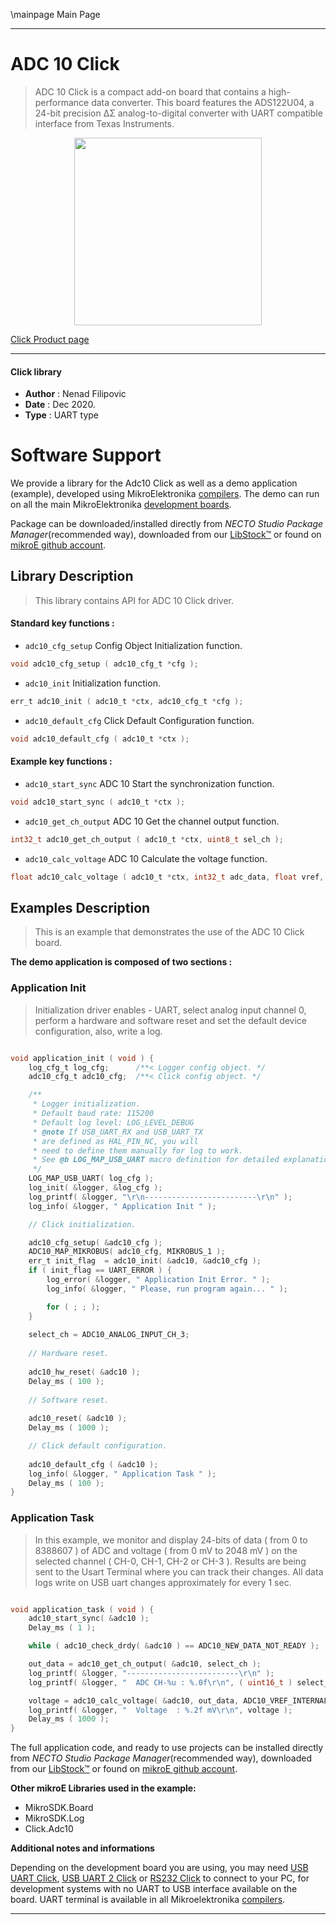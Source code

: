 \mainpage Main Page


---
# ADC 10 Click

> ADC 10 Click is a compact add-on board that contains a high-performance data converter. This board features the ADS122U04, a 24-bit precision ΔΣ analog-to-digital converter with UART compatible interface from Texas Instruments.

<p align="center">
  <img src="https://download.mikroe.com/images/click_for_ide/adc10-click.png" height=300px>
</p>

[Click Product page](https://www.mikroe.com/adc-10-click)

---


#### Click library

- **Author**        : Nenad Filipovic
- **Date**          : Dec 2020.
- **Type**          : UART type


# Software Support

We provide a library for the Adc10 Click
as well as a demo application (example), developed using MikroElektronika
[compilers](https://www.mikroe.com/necto-studio).
The demo can run on all the main MikroElektronika [development boards](https://www.mikroe.com/development-boards).

Package can be downloaded/installed directly from *NECTO Studio Package Manager*(recommended way), downloaded from our [LibStock&trade;](https://libstock.mikroe.com) or found on [mikroE github account](https://github.com/MikroElektronika/mikrosdk_click_v2/tree/master/clicks).

## Library Description

> This library contains API for ADC 10 Click driver.

#### Standard key functions :

- `adc10_cfg_setup` Config Object Initialization function.
```c
void adc10_cfg_setup ( adc10_cfg_t *cfg );
```

- `adc10_init` Initialization function.
```c
err_t adc10_init ( adc10_t *ctx, adc10_cfg_t *cfg );
```

- `adc10_default_cfg` Click Default Configuration function.
```c
void adc10_default_cfg ( adc10_t *ctx );
```

#### Example key functions :

- `adc10_start_sync` ADC 10 Start the synchronization function.
```c
void adc10_start_sync ( adc10_t *ctx );
```

- `adc10_get_ch_output` ADC 10 Get the channel output function.
```c
int32_t adc10_get_ch_output ( adc10_t *ctx, uint8_t sel_ch );
```

- `adc10_calc_voltage` ADC 10 Calculate the voltage function.
```c
float adc10_calc_voltage ( adc10_t *ctx, int32_t adc_data, float vref, uint8_t gain );
```

## Examples Description

> This is an example that demonstrates the use of the ADC 10 Click board.

**The demo application is composed of two sections :**

### Application Init

> Initialization driver enables - UART,
select analog input channel 0, perform a hardware and software reset
and set the default device configuration, also, write a log.

```c

void application_init ( void ) {
    log_cfg_t log_cfg;      /**< Logger config object. */
    adc10_cfg_t adc10_cfg;  /**< Click config object. */

    /** 
     * Logger initialization.
     * Default baud rate: 115200
     * Default log level: LOG_LEVEL_DEBUG
     * @note If USB_UART_RX and USB_UART_TX 
     * are defined as HAL_PIN_NC, you will 
     * need to define them manually for log to work. 
     * See @b LOG_MAP_USB_UART macro definition for detailed explanation.
     */
    LOG_MAP_USB_UART( log_cfg );
    log_init( &logger, &log_cfg );
    log_printf( &logger, "\r\n-------------------------\r\n" );
    log_info( &logger, " Application Init " );

    // Click initialization.

    adc10_cfg_setup( &adc10_cfg );
    ADC10_MAP_MIKROBUS( adc10_cfg, MIKROBUS_1 );
    err_t init_flag  = adc10_init( &adc10, &adc10_cfg );
    if ( init_flag == UART_ERROR ) {
        log_error( &logger, " Application Init Error. " );
        log_info( &logger, " Please, run program again... " );

        for ( ; ; );
    }
    
    select_ch = ADC10_ANALOG_INPUT_CH_3;
    
    // Hardware reset.
    
    adc10_hw_reset( &adc10 );
    Delay_ms ( 100 );
    
    // Software reset.
    
    adc10_reset( &adc10 );
    Delay_ms ( 1000 );

    // Click default configuration.
    
    adc10_default_cfg ( &adc10 );
    log_info( &logger, " Application Task " );
    Delay_ms ( 100 );
}

```

### Application Task

> In this example, we monitor and display
24-bits of data ( from 0 to 8388607 ) of ADC and voltage ( from 0 mV to 2048 mV )
on the selected channel ( CH-0, CH-1, CH-2 or CH-3 ).
Results are being sent to the Usart Terminal where you can track their changes.
All data logs write on USB uart changes approximately for every 1 sec.

```c

void application_task ( void ) {   
    adc10_start_sync( &adc10 );
    Delay_ms ( 1 );

    while ( adc10_check_drdy( &adc10 ) == ADC10_NEW_DATA_NOT_READY );

    out_data = adc10_get_ch_output( &adc10, select_ch );
    log_printf( &logger, "-------------------------\r\n" );
    log_printf( &logger, "  ADC CH-%u : %.0f\r\n", ( uint16_t ) select_ch, ( float ) out_data );

    voltage = adc10_calc_voltage( &adc10, out_data, ADC10_VREF_INTERNAL, ADC10_GAIN_1 );
    log_printf( &logger, "  Voltage  : %.2f mV\r\n", voltage );
    Delay_ms ( 1000 );
}

```

The full application code, and ready to use projects can be installed directly from *NECTO Studio Package Manager*(recommended way), downloaded from our [LibStock&trade;](https://libstock.mikroe.com) or found on [mikroE github account](https://github.com/MikroElektronika/mikrosdk_click_v2/tree/master/clicks).

**Other mikroE Libraries used in the example:**

- MikroSDK.Board
- MikroSDK.Log
- Click.Adc10

**Additional notes and informations**

Depending on the development board you are using, you may need
[USB UART Click](https://www.mikroe.com/usb-uart-click),
[USB UART 2 Click](https://www.mikroe.com/usb-uart-2-click) or
[RS232 Click](https://www.mikroe.com/rs232-click) to connect to your PC, for
development systems with no UART to USB interface available on the board. UART
terminal is available in all Mikroelektronika
[compilers](https://shop.mikroe.com/compilers).

---
